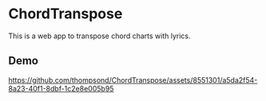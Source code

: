 # ChordTranspose

This is a web app to transpose chord charts with lyrics.

## Demo
https://github.com/thompsond/ChordTranspose/assets/8551301/a5da2f54-8a23-40f1-8dbf-1c2e8e005b95
